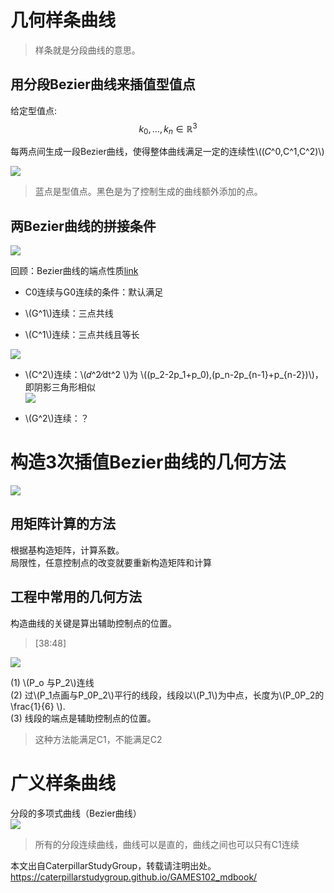 # 几何样条曲线   

> 样条就是分段曲线的意思。  

## 用分段Bezier曲线来插值型值点   

给定型值点:  
$$
k_0, \dots ,k_n\in \mathbb{R} ^3
$$

每两点间生成一段Bezier曲线，使得整体曲线满足一定的连续性\\((𝐶^0,C^1,C^2)\\)    

![](../assets/B曲-28.png)   

> 蓝点是型值点。黑色是为了控制生成的曲线额外添加的点。  

## 两Bezier曲线的拼接条件    

![](../assets/B曲-29.png)   

回顾：Bezier曲线的端点性质[link](Property.md)    

- C0连续与G0连续的条件：默认满足  

- \\(G^1\\)连续：三点共线   

- \\(C^1\\)连续：三点共线且等长     

![](../assets/B曲-31.png)   

- \\(C^2\\)连续：\\(𝑑^2⁄dt^2 \\)为 \\((p_2-2p_1+p_0),(p_n-2p_{n-1}+p_{n-2})\\)，即阴影三角形相似        
![](../assets/B曲-32.png)   

- \\(G^2\\)连续：？   

# 构造3次插值Bezier曲线的几何方法    

![](../assets/B曲-33.png)   

## 用矩阵计算的方法    

根据基构造矩阵，计算系数。    
局限性，任意控制点的改变就要重新构造矩阵和计算     

## 工程中常用的几何方法

构造曲线的关键是算出辅助控制点的位置。    

> [38:48]    

![](../assets/B曲-36-1.png)   

(1) \\(P_o 与P_2\\)连线     
(2) 过\\(P_1点画与P_0P_2\\)平行的线段，线段以\\(P_1\\)为中点，长度为\\(P_0P_2的\frac{1}{6} \\).    
(3) 线段的端点是辅助控制点的位置。    

> 这种方法能满足C1，不能满足C2

# 广义样条曲线   

分段的多项式曲线（Bezier曲线）  
![](../assets/B曲-34.png)    

> 所有的分段连续曲线，曲线可以是直的，曲线之间也可以只有C1连续

本文出自CaterpillarStudyGroup，转载请注明出处。
https://caterpillarstudygroup.github.io/GAMES102_mdbook/

